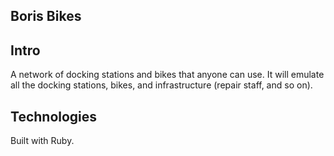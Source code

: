 ## Boris Bikes

## Intro
A network of docking stations and bikes that anyone can use. It will emulate all the docking stations, bikes, and infrastructure (repair staff, and so on).

## Technologies
Built with Ruby.

